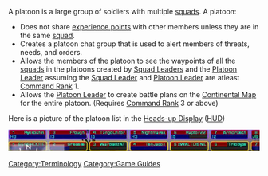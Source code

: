A platoon is a large group of soldiers with multiple
[squads](Squad "wikilink"). A platoon:

- Does not share [experience points](Experience_Points "wikilink")
  with other members unless they are in the same
  [squad](Squad "wikilink").
- Creates a platoon chat group that is used to alert members of
  threats, needs, and orders.
- Allows the members of the platoon to see the waypoints of all the
  [squads](Squad "wikilink") in the platoons created by [Squad
  Leaders](Squad_Leader "wikilink") and the [Platoon
  Leader](Platoon_Leader "wikilink") assuming the [Squad
  Leader](Squad_Leader "wikilink") and [Platoon
  Leader](Platoon_Leader "wikilink") are atleast [Command
  Rank](Command_Rank "wikilink") 1.
- Allows the [Platoon Leader](Platoon_Leader "wikilink") to create
  battle plans on the [Continental Map](Continental_Map "wikilink")
  for the entire platoon. (Requires [Command
  Rank](Command_Rank "wikilink") 3 or above)

Here is a picture of the platoon list in the [Heads-up
Display](Heads-up_Display "wikilink")
([HUD](Acronyms_and_Slang "wikilink"))

![Image:PlatoonList.JPG](images/PlatoonList.jpg "Image:PlatoonList.JPG")

[Category:Terminology](Category:Terminology "wikilink") [Category:Game
Guides](Category:Game_Guides "wikilink")
